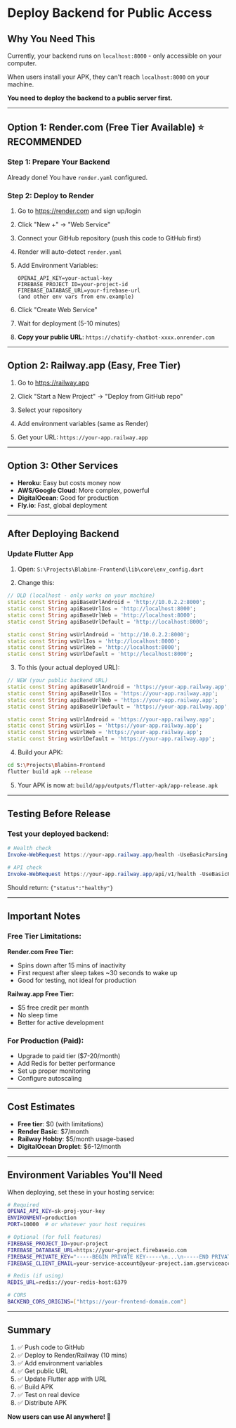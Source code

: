 # Deploy Backend for Public Access

## Why You Need This

Currently, your backend runs on `localhost:8000` - only accessible on your computer.

When users install your APK, they can't reach `localhost:8000` on your machine.

**You need to deploy the backend to a public server first.**

---

## Option 1: Render.com (Free Tier Available) ⭐ RECOMMENDED

### Step 1: Prepare Your Backend
Already done! You have `render.yaml` configured.

### Step 2: Deploy to Render

1. Go to https://render.com and sign up/login

2. Click "New +" → "Web Service"

3. Connect your GitHub repository (push this code to GitHub first)

4. Render will auto-detect `render.yaml`

5. Add Environment Variables:
   ```
   OPENAI_API_KEY=your-actual-key
   FIREBASE_PROJECT_ID=your-project-id
   FIREBASE_DATABASE_URL=your-firebase-url
   (and other env vars from env.example)
   ```

6. Click "Create Web Service"

7. Wait for deployment (5-10 minutes)

8. **Copy your public URL**: `https://chatify-chatbot-xxxx.onrender.com`

---

## Option 2: Railway.app (Easy, Free Tier)

1. Go to https://railway.app

2. Click "Start a New Project" → "Deploy from GitHub repo"

3. Select your repository

4. Add environment variables (same as Render)

5. Get your URL: `https://your-app.railway.app`

---

## Option 3: Other Services

- **Heroku**: Easy but costs money now
- **AWS/Google Cloud**: More complex, powerful
- **DigitalOcean**: Good for production
- **Fly.io**: Fast, global deployment

---

## After Deploying Backend

### Update Flutter App

1. Open: `S:\Projects\Blabinn-Frontend\lib\core\env_config.dart`

2. Change this:
```dart
// OLD (localhost - only works on your machine)
static const String apiBaseUrlAndroid = 'http://10.0.2.2:8000';
static const String apiBaseUrlIos = 'http://localhost:8000';
static const String apiBaseUrlWeb = 'http://localhost:8000';
static const String apiBaseUrlDefault = 'http://localhost:8000';

static const String wsUrlAndroid = 'http://10.0.2.2:8000';
static const String wsUrlIos = 'http://localhost:8000';
static const String wsUrlWeb = 'http://localhost:8000';
static const String wsUrlDefault = 'http://localhost:8000';
```

3. To this (your actual deployed URL):
```dart
// NEW (your public backend URL)
static const String apiBaseUrlAndroid = 'https://your-app.railway.app';
static const String apiBaseUrlIos = 'https://your-app.railway.app';
static const String apiBaseUrlWeb = 'https://your-app.railway.app';
static const String apiBaseUrlDefault = 'https://your-app.railway.app';

static const String wsUrlAndroid = 'https://your-app.railway.app';
static const String wsUrlIos = 'https://your-app.railway.app';
static const String wsUrlWeb = 'https://your-app.railway.app';
static const String wsUrlDefault = 'https://your-app.railway.app';
```

4. Build your APK:
```bash
cd S:\Projects\Blabinn-Frontend
flutter build apk --release
```

5. Your APK is now at: `build/app/outputs/flutter-apk/app-release.apk`

---

## Testing Before Release

### Test your deployed backend:

```powershell
# Health check
Invoke-WebRequest https://your-app.railway.app/health -UseBasicParsing

# API check
Invoke-WebRequest https://your-app.railway.app/api/v1/health -UseBasicParsing
```

Should return: `{"status":"healthy"}`

---

## Important Notes

### Free Tier Limitations:

**Render.com Free Tier:**
- Spins down after 15 mins of inactivity
- First request after sleep takes ~30 seconds to wake up
- Good for testing, not ideal for production

**Railway.app Free Tier:**
- $5 free credit per month
- No sleep time
- Better for active development

### For Production (Paid):
- Upgrade to paid tier ($7-20/month)
- Add Redis for better performance
- Set up proper monitoring
- Configure autoscaling

---

## Cost Estimates

- **Free tier**: $0 (with limitations)
- **Render Basic**: $7/month
- **Railway Hobby**: $5/month usage-based
- **DigitalOcean Droplet**: $6-12/month

---

## Environment Variables You'll Need

When deploying, set these in your hosting service:

```bash
# Required
OPENAI_API_KEY=sk-proj-your-key
ENVIRONMENT=production
PORT=10000  # or whatever your host requires

# Optional (for full features)
FIREBASE_PROJECT_ID=your-project
FIREBASE_DATABASE_URL=https://your-project.firebaseio.com
FIREBASE_PRIVATE_KEY="-----BEGIN PRIVATE KEY-----\n...\n-----END PRIVATE KEY-----\n"
FIREBASE_CLIENT_EMAIL=your-service-account@your-project.iam.gserviceaccount.com

# Redis (if using)
REDIS_URL=redis://your-redis-host:6379

# CORS
BACKEND_CORS_ORIGINS=["https://your-frontend-domain.com"]
```

---

## Summary

1. ✅ Push code to GitHub
2. ✅ Deploy to Render/Railway (10 mins)
3. ✅ Add environment variables
4. ✅ Get public URL
5. ✅ Update Flutter app with URL
6. ✅ Build APK
7. ✅ Test on real device
8. ✅ Distribute APK

**Now users can use AI anywhere! 🚀**








